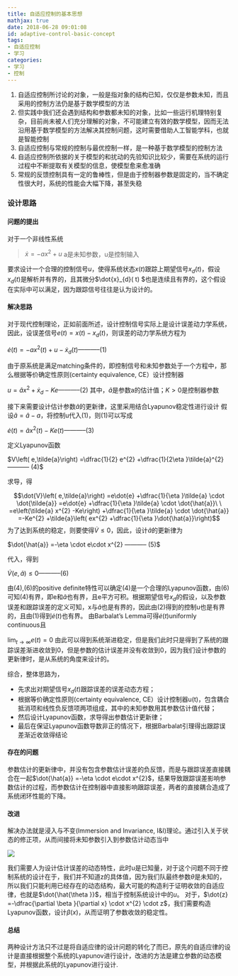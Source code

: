 ```yaml
---
title: 自适应控制的基本思想
mathjax: true
date: 2018-06-28 09:01:08
id: adaptive-control-basic-concept
tags:
- 自适应控制
- 学习
categories:
- 学习
- 控制
---
```


1. 自适应控制所讨论的对象，一般是指对象的结构已知，仅仅是参数未知，而且采用的控制方法仍是基于数学模型的方法
2. 但实践中我们还会遇到结构和参数都未知的对象，比如一些运行机理特别复杂，目前尚未被人们充分理解的对象，不可能建立有效的数学模型，因而无法沿用基于数学模型的方法解决其控制问题，这时需要借助人工智能学科，也就是智能控制
3. 自适应控制与常规的控制与最优控制一样，是一种基于数学模型的控制方法
4. 自适应控制所依据的关于模型的和扰动的先验知识比较少，需要在系统的运行过程中不断提取有关模型的信息，使模型愈来愈准确
5. 常规的反馈控制具有一定的鲁棒性，但是由于控制器参数是固定的，当不确定性很大时，系统的性能会大幅下降，甚至失稳

<!---more--->

### 设计思路

#### 问题的提出

对于一个非线性系统

> $\dot{x} =-ax^{2}+u$ 
> a是未知参数，u是控制输入

要求设计一个合理的控制信号$u$，使得系统状态$x(t)$跟踪上期望信号$x_d(t)$，假设$x_d(t)$是解析并有界的，且其微分$\dot{x}_{d}( t) $也是连续且有界的，这个假设在实际中可以满足，因为跟踪信号往往是认为设计的。

#### 解决思路
对于现代控制理论，正如前面所述，设计控制信号实际上是设计误差动力学系统，因此，设误差信号$e( t) =x( t) -x_{d}( t)$，则误差的动力学系统方程为

$\dot{e}( t) =-ax^{2}( t) +u-\dot{x}_{d}( t) ———– (1)$

由于原系统是满足matching条件的，即控制信号和未知参数处于一个方程中，那么根据等价确定性原则(certainty equivalence, CE）设计控制器

$u=\hat{a} x^{2} +\dot{x}_{d} -Ke ———– (2)$ 
其中，$\hat{a}$是参数a的估计值；$K>0$是控制器参数

接下来需要设计估计参数$\hat{a}$的更新律，这里采用结合Lyapunov稳定性进行设计 
假设$\tilde{a} =\hat{a} -a$，将控制u代入(1)，则(1)可以写成

$\dot{e}( t) =\tilde{a} x^{2}( t) -Ke( t) ———– (3)$

定义Lyapunov函数

$V\left( e,\tilde{a}\right) =\dfrac{1}{2} e^{2} +\dfrac{1}{2\eta }\tilde{a}^{2} ———– (4)$

求导，得

$$\dot{V}\left( e,\tilde{a}\right) =e\dot{e} +\dfrac{1}{\eta }\tilde{a} \cdot \dot{\tilde{a}} =e\dot{e} +\dfrac{1}{\eta }\tilde{a} \cdot \dot{\hat{a}}\ \ =e\left(\tilde{a} x^{2} -Ke\right) +\dfrac{1}{\eta }\tilde{a} \cdot \dot{\hat{a}} =-Ke^{2} +\tilde{a}\left( ex^{2} +\dfrac{1}{\eta }\dot{\hat{a}}\right)$$
为了达到系统的稳定，则要使得$\dot{V}\leq 0$，因此，设计$\hat{a}$的更新律为

$\dot{\hat{a}} =-\eta \cdot e\cdot x^{2} ———– (5)$

代入，得到

$\dot{V}\left( e,\tilde{a}\right) \leq 0 ———– (6)$

由(4),(6)的positive definite特性可以确定(4)是一个合理的Lyapunov函数，由(6)可知(4)有界，即e和$\tilde{a}$也有界，且e平方可积。根据期望信号$x_{d}$的假设，以及参数误差和跟踪误差的定义可知，x与$\hat{a}$也是有界的，因此由(2)得到的控制u也是有界的，且由(1)得到$\dot{e}( t)$也有界。 
由Barbalat’s Lemma可得$\dot{e}( t)$uniformly continuous且

$\lim _{t\rightarrow \infty } e( t) =0$
由此可以得到系统渐进稳定，但是我们此时只是得到了系统的跟踪误差渐进收敛到0，但是参数的估计误差并没有收敛到0，因为我们设计参数的更新律时，是从系统的角度来设计的。

综合，整体思路为，

- 先求出对期望信号$x_{d}( t)$跟踪误差的误差动态方程；
- 根据等价确定性原则(certainty equivalence, CE）设计控制器u(t)，包含耦合抵消项和线性负反馈项两项组成，其中的未知参数用其参数估计值代替；
- 然后设计Lyapunov函数，求导得出参数估计更新律；
- 最后在保证Lyapunov函数导数非正的情况下，根据Barbalat引理得出跟踪误差渐近收敛得结论

#### 存在的问题
参数估计的更新律中，并没有包含参数估计误差的负反馈，而是与跟踪误差直接耦合在一起$\dot{\hat{a}} =-\eta \cdot e\cdot x^{2}$，结果导致跟踪误差影响参数估计的过程，而参数估计在控制器中直接影响跟踪误差，两者的直接耦合造成了系统闭环性能的下降。

#### 改进
解决办法就是浸入与不变(Immersion and Invariance, I&I)理论。通过引入关于状态的修正项，从而间接将未知参数引入到参数估计动态当中

![](https://zymin-1255632454.cos.ap-shanghai.myqcloud.com/control/20180620123105775.png)

我们需要人为设计估计误差的动态特性，此时u是已知量，对于这个问题不同于控制系统的设计在于，我们并不知道z的具体值，因为我们队最终参数$\theta​$是未知的，所以我们只能利用已经存在的动态结构，最大可能的构造利于证明收敛的自适应律，也就是$\dot{\hat{\theta }}​$，相当于控制系统设计中的$u​$。
对于，$\dot{z} =-\dfrac{\partial \beta }{\partial x} \cdot x^{2} \cdot z$，我们需要构造Lyapunov函数，设计$\beta ( x)$，从而证明了参数收敛的稳定性。

#### 总结
两种设计方法只不过是将自适应律的设计问题的转化了而已，原先的自适应律的设计是直接根据整个系统的Lyapunov进行设计，改进的方法是建立参数的动态模型，并根据此系统的Lyapunov进行设计.